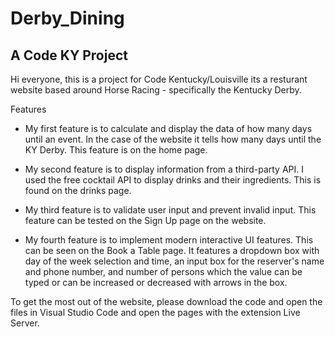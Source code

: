 # Derby_Dining
## A Code KY Project

Hi everyone, this is a project for Code Kentucky/Louisville its a resturant website based around Horse Racing - specifically the Kentucky Derby.

Features

- My first feature is to calculate and display the data of how many days until an event. In the case of the website it tells how many days until the KY Derby. This feature is on the home page.

- My second feature is to display information from a third-party API. I used the free cocktail API to display drinks and their ingredients. This is found on the drinks page.

- My third feature is to validate user input and prevent invalid input. This feature can be tested on the Sign Up page on the website.

- My fourth feature is to implement modern interactive UI features. This can be seen on the Book a Table page. It features a dropdown box with day of the week selection and time, an input box for the reserver's name and phone number, and number of persons which the value can be typed or can be increased or decreased with arrows in the box.

To get the most out of the website, please download the code and open the files in Visual Studio Code and open the pages with the extension Live Server.
